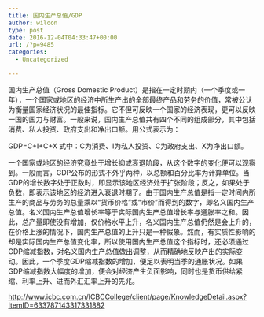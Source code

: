 ```yaml
---
title: 国内生产总值/GDP
author: wiloon
type: post
date: 2016-12-04T04:33:47+00:00
url: /?p=9485
categories:
  - Uncategorized

---
```

国内生产总值（Gross Domestic Product）是指在一定时期内（一个季度或一年），一个国家或地区的经济中所生产出的全部最终产品和劳务的价值，常被公认为衡量国家经济状况的最佳指标。它不但可反映一个国家的经济表现，更可以反映一国的国力与财富。一般来说，国内生产总值共有四个不同的组成部分，其中包括消费、私人投资、政府支出和净出口额。用公式表示为：

GDP=C+I+C+X 式中：C为消费、I为私人投资、C为政府支出、X为净出口额。

一个国家或地区的经济究竟处于增长抑或衰退阶段，从这个数字的变化便可以观察到。一般而言，GDP公布的形式不外乎两种，以总额和百分比率为计算单位。当GDP的增长数字处于正数时，即显示该地区经济处于扩张阶段；反之，如果处于负数，即表示该地区的经济进入衰退时期了。由于国内生产总值是指一定时间内所生产的商品与劳务的总量乘以“货币价格”或“市价”而得到的数字，即名义国内生产总值。名义国内生产总值增长率等于实际国内生产总值增长率与通胀率之和。因此，总产量即使没有增加，仅价格水平上升，名义国内生产总值仍然是会上升的，在价格上涨的情况下，国内生产总值的上升只是一种假象。然而，有实质性影响的却是实际国内生产总值变化率，所以使用国内生产总值这个指标时，还必须通过GDP缩减指数，对名义国内生产总值做出调整，从而精确地反映产出的实际变动。因此，一个季度GDP缩减指数的增加，便足以表明当季的通胀状况。如果GDP缩减指数大幅度的增加，便会对经济产生负面影响，同时也是货币供给紧缩、利率上升、进而外汇汇率上升的先兆。

http://www.icbc.com.cn/ICBCCollege/client/page/KnowledgeDetail.aspx?ItemID=633787143317331882